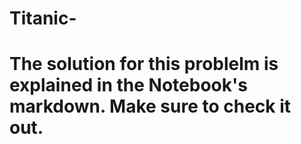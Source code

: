# Titanic-

# The solution for this problelm is explained in the Notebook's markdown. Make sure to check it out.
